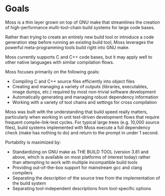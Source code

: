 Goals
=====

Moss is a thin layer grown on top of GNU make that streamlines the creation of
high-performance multi-tool-chain build systems for large code bases.

Rather than trying to create an entirely new build tool or introduce a code
generation step before running an existing build tool, Moss leverages the
powerful meta-programming tools build right into GNU make.

Moss currently supports C and C++ code bases, but it may apply well to other
native languages with similar compilation flows.

Moss focuses primarily on the following goals:

- Compiling C and C++ source files efficiently into object files
- Creating and managing a variety of outputs (libraries, executables, image
  dumps, etc.) required by most non-trivial software development
- Automatically generating and managing robust dependency information
- Working with a variety of tool chains and settings for cross compilation

Moss was built with the understanding that build speed really matters,
particularly when working in unit test-driven development flows that require
frequent compile-link-test cycles. For typical large trees (e.g. 10,000 source
files), build systems implemented with Moss execute a full dependency check
(make has nothing to do) and return to the prompt in under 1 second.

Portability is maximized by:

- Standardizing on GNU make as THE BUILD TOOL (version 3.81 and above, which is
  available on most platforms of interest today) rather than attempting to work
  with multiple incompatible build tools
- Providing out-of-the-box support for mainstream gcc and clang compilers
- Separating the description of the source tree from the implementation of the
  build system
- Separating tool-independent descriptions from tool-specific options
